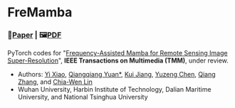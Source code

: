 # FreMamba
### 📖[**Paper**](https://ieeexplore.ieee.org/document/10387229) | 🖼️[**PDF**](/fig/TTST.pdf)

PyTorch codes for "[Frequency-Assisted Mamba for Remote Sensing Image Super-Resolution](https://ieeexplore.ieee.org/document/10387229)", **IEEE Transactions on Multimedia (TMM)**, under review.

- Authors: [Yi Xiao](https://xy-boy.github.io/), [Qiangqiang Yuan*](http://qqyuan.users.sgg.whu.edu.cn/), [Kui Jiang](https://homepage.hit.edu.cn/jiangkui?lang=zh), [Yuzeng Chen](https://jianghe96.github.io/), [Qiang Zhang](https://qzhang95.github.io/), and [Chia-Wen Lin](https://www.ee.nthu.edu.tw/cwlin/)<br>
- Wuhan University, Harbin Institute of Technology, Dalian Maritime University, and National Tsinghua University
